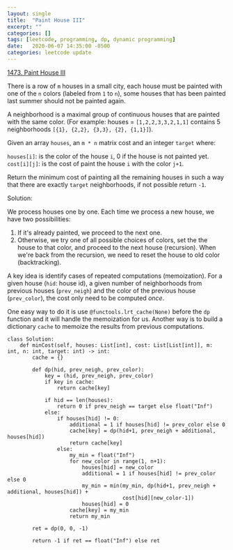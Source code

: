 ```yaml
---
layout: single
title:  "Paint House III"
excerpt: ""
categories: []
tags: [leetcode, programming, dp, dynamic programming]
date:   2020-06-07 14:35:00 -0500
categories: leetcode update
---
```


[1473. Paint House III](https://leetcode.com/problems/paint-house-iii/)

There is a row of `m` houses in a small city, each house must be painted with one of the `n` colors (labeled from `1` to `n`), some houses that has been painted last summer should not be painted again.

A neighborhood is a maximal group of continuous houses that are painted with the same color. (For example: houses = `[1,2,2,3,3,2,1,1]` contains 5 neighborhoods `[{1}, {2,2}, {3,3}, {2}, {1,1}]`).

Given an array `houses`, an `m * n` matrix cost and an integer `target` where:

`houses[i]`: is the color of the house `i`, 0 if the house is not painted yet.
`cost[i][j]`: is the cost of paint the house `i` with the color `j+1`.

Return the minimum cost of painting all the remaining houses in such a way that there are exactly `target` neighborhoods, if not possible return `-1`.

Solution:

We process houses one by one. Each time we process a new house, we have two possibilities: 

1. If it's already painted, we proceed to the next one. 
2. Otherwise, we try one of all possible choices of colors, set the the house to that color, and proceed to the next house (recursion). When we're back from the recursion, we need to reset the house to old color (backtracking). 

A key idea is identify cases of repeated computations (memoization). For a given house (`hid`: house id), a given number of neighborhoods from previous houses (`prev_neigh`) and the color of the previous house (`prev_color`), the cost only need to be computed *once*.

One easy way to do it is use `@functools.lrt_cache(None)` before the `dp` function and it will handle the memoization for us. Another way is to build a dictionary `cache` to memoize the results from previous computations.

```
class Solution:
    def minCost(self, houses: List[int], cost: List[List[int]], m: int, n: int, target: int) -> int:
        cache = {}
        
        def dp(hid, prev_neigh, prev_color):
            key = (hid, prev_neigh, prev_color)
            if key in cache:
                return cache[key]
            
            if hid == len(houses):
                return 0 if prev_neigh == target else float("Inf")            
            else:
                if houses[hid] != 0:
                    additional = 1 if houses[hid] != prev_color else 0
                    cache[key] = dp(hid+1, prev_neigh + additional, houses[hid])
                    return cache[key]
                else:
                    my_min = float("Inf")
                    for new_color in range(1, n+1):
                        houses[hid] = new_color
                        additional = 1 if houses[hid] != prev_color else 0
                        my_min = min(my_min, dp(hid+1, prev_neigh + additional, houses[hid]) + 
                                     cost[hid][new_color-1])
                        houses[hid] = 0
                    cache[key] = my_min
                    return my_min    
                            
        ret = dp(0, 0, -1)
        
        return -1 if ret == float("Inf") else ret
```


